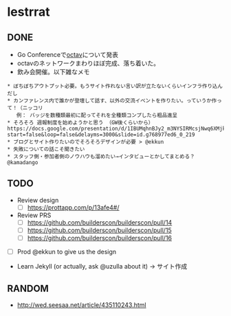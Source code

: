 # lestrrat

## DONE

* Go Conferenceで[octav](https://github.com/builderscon/octav)について発表
* octavのネットワークまわりほぼ完成、落ち着いた。
* 飲み会開催。以下雑なメモ

```
* ぼちぼちアウトプット必要。もうサイト作れない言い訳が立たないくらいインフラ作り込んだし
* カンファレンス内で誰かが登壇して話す、以外の交流イベントを作りたい。っていうか作って！（ニッコリ
   例： バッジを数種類最初に配ってそれを全種類コンプしたら粗品進呈
* そろそろ 週報制度を始めようかと思う （GW後くらいから） https://docs.google.com/presentation/d/1IBUMqhnBJy2_m3NYSIRMcsjNwq6XMjkFkBd4RO15gu8/pub?start=false&loop=false&delayms=3000&slide=id.g768977ed6_0_219
* ブログとサイト作りたいのでそろそろデザインが必要 > @ekkun
* 失敗についての話こそ聞きたい
* スタッフ側・参加者側のノウハウも溜めたい→インタビューとかしてまとめる？ @kamadango
```

## TODO

* Review design
  * [ ] https://prottapp.com/p/13afe4#/
* Review PRS 
  * [ ] https://github.com/builderscon/builderscon/pull/14
  * [ ] https://github.com/builderscon/builderscon/pull/15
  * [ ] https://github.com/builderscon/builderscon/pull/16
* [ ] Prod @ekkun to give us the design
* Learn Jekyll (or actually, ask @uzulla about it) -> サイト作成

## RANDOM

* http://wed.seesaa.net/article/435110243.html
